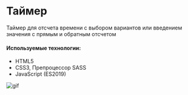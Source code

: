 # Таймер

Таймер для отсчета времени с выбором вариантов или введением значения с прямым и обратным отсчетом

#### Используемые технологии:

- HTML5
- CSS3, Препроцессор SASS
- JavaScript (ES2019)

![gif](https://github.com/ElenaVolkova4/cinema/blob/a4d69da48de3ba39151e7ca1049b6c7c061d7ec8/assets/images/cinema_video.gif)
